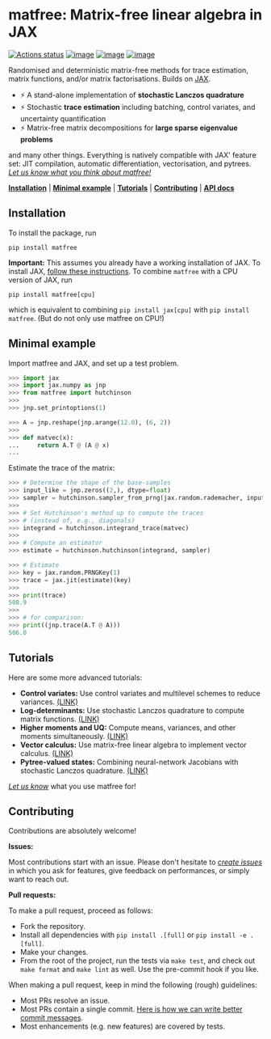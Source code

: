 # matfree: Matrix-free linear algebra in JAX

[![Actions status](https://github.com/pnkraemer/matfree/workflows/ci/badge.svg)](https://github.com/pnkraemer/matfree/actions)
[![image](https://img.shields.io/pypi/v/matfree.svg)](https://pypi.python.org/pypi/matfree)
[![image](https://img.shields.io/pypi/l/matfree.svg)](https://pypi.python.org/pypi/matfree)
[![image](https://img.shields.io/pypi/pyversions/matfree.svg)](https://pypi.python.org/pypi/matfree)

Randomised and deterministic matrix-free methods for trace estimation, matrix functions, and/or matrix factorisations.
Builds on [JAX](https://jax.readthedocs.io/en/latest/).



- ⚡ A stand-alone implementation of **stochastic Lanczos quadrature**
- ⚡ Stochastic **trace estimation** including batching, control variates, and uncertainty quantification
- ⚡ Matrix-free matrix decompositions for **large sparse eigenvalue problems**

and many other things.
Everything is natively compatible with JAX' feature set:
JIT compilation, automatic differentiation, vectorisation, and pytrees.
[_Let us know what you think about matfree!_](https://github.com/pnkraemer/matfree/issues)

[**Installation**](#installation) |
[**Minimal example**](#minimal-example) |
[**Tutorials**](#tutorials) |
[**Contributing**](#contributing) |
[**API docs**](https://pnkraemer.github.io/matfree/api/hutchinson/)


## Installation

To install the package, run

```commandline
pip install matfree
```

**Important:** This assumes you already have a working installation of JAX.
To install JAX, [follow these instructions](https://github.com/google/jax#installation).
To combine `matfree` with a CPU version of JAX, run

```commandline
pip install matfree[cpu]
```
which is equivalent to combining `pip install jax[cpu]` with `pip install matfree`.
(But do not only use matfree on CPU!)

## Minimal example

Import matfree and JAX, and set up a test problem.

```python
>>> import jax
>>> import jax.numpy as jnp
>>> from matfree import hutchinson
>>>
>>> jnp.set_printoptions(1)

>>> A = jnp.reshape(jnp.arange(12.0), (6, 2))
>>>
>>> def matvec(x):
...     return A.T @ (A @ x)
...

```

Estimate the trace of the matrix:

```python
>>> # Determine the shape of the base-samples
>>> input_like = jnp.zeros((2,), dtype=float)
>>> sampler = hutchinson.sampler_from_prng(jax.random.rademacher, input_like)
>>>
>>> # Set Hutchinson's method up to compute the traces
>>> # (instead of, e.g., diagonals)
>>> integrand = hutchinson.integrand_trace(matvec)
>>>
>>> # Compute an estimator
>>> estimate = hutchinson.hutchinson(integrand, sampler)

>>> # Estimate
>>> key = jax.random.PRNGKey(1)
>>> trace = jax.jit(estimate)(key)
>>>
>>> print(trace)
508.9
>>>
>>> # for comparison:
>>> print((jnp.trace(A.T @ A)))
506.0

```


## Tutorials

Here are some more advanced tutorials:

- **Control variates:** Use control variates and multilevel schemes to reduce variances.  [(LINK)](https://pnkraemer.github.io/matfree/control_variates/)
- **Log-determinants:**  Use stochastic Lanczos quadrature to compute matrix functions. [(LINK)](https://pnkraemer.github.io/matfree/log_determinants/)
- **Higher moments and UQ:** Compute means, variances, and other moments simultaneously. [(LINK)](https://pnkraemer.github.io/matfree/higher_moments/)
- **Vector calculus:** Use matrix-free linear algebra to implement vector calculus. [(LINK)](https://pnkraemer.github.io/matfree/vector_calculus/)
- **Pytree-valued states:** Combining neural-network Jacobians with stochastic Lanczos quadrature. [(LINK)](https://pnkraemer.github.io/matfree/pytree_logdeterminants/)

[_Let us know_](https://github.com/pnkraemer/matfree/issues) what you use matfree for!

## Contributing

Contributions are absolutely welcome!

**Issues:**

Most contributions start with an issue.
Please don't hesitate to [_create issues_](https://github.com/pnkraemer/matfree/issues) in which you
ask for features, give feedback on performances, or simply want to reach out.

**Pull requests:**

To make a pull request, proceed as follows:

- Fork the repository.
- Install all dependencies with `pip install .[full]` or `pip install -e .[full]`.
- Make your changes.
- From the root of the project, run the tests via `make test`, and check out `make format` and `make lint` as well. Use the pre-commit hook if you like.



When making a pull request, keep in mind the following (rough) guidelines:

* Most PRs resolve an issue.
* Most PRs contain a single commit. [Here is how we can write better commit messages](https://www.freecodecamp.org/news/how-to-write-better-git-commit-messages/).
* Most enhancements (e.g. new features) are covered by tests.
